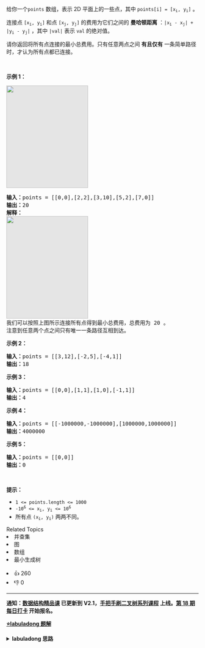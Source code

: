 <p>给你一个<code>points</code>&nbsp;数组，表示 2D 平面上的一些点，其中&nbsp;<code>points[i] = [x<sub>i</sub>, y<sub>i</sub>]</code>&nbsp;。</p>

<p>连接点&nbsp;<code>[x<sub>i</sub>, y<sub>i</sub>]</code> 和点&nbsp;<code>[x<sub>j</sub>, y<sub>j</sub>]</code>&nbsp;的费用为它们之间的 <strong>曼哈顿距离</strong>&nbsp;：<code>|x<sub>i</sub> - x<sub>j</sub>| + |y<sub>i</sub> - y<sub>j</sub>|</code>&nbsp;，其中&nbsp;<code>|val|</code>&nbsp;表示&nbsp;<code>val</code>&nbsp;的绝对值。</p>

<p>请你返回将所有点连接的最小总费用。只有任意两点之间 <strong>有且仅有</strong>&nbsp;一条简单路径时，才认为所有点都已连接。</p>

<p>&nbsp;</p>

<p><strong>示例 1：</strong></p>

<p><img alt="" src="https://assets.leetcode.com/uploads/2020/08/26/d.png" style="height:268px; width:214px; background:#e5e5e5" /></p>

<pre>
<strong>输入：</strong>points = [[0,0],[2,2],[3,10],[5,2],[7,0]]
<strong>输出：</strong>20
<strong>解释：
</strong><img alt="" src="https://assets.leetcode.com/uploads/2020/08/26/c.png" style="height:268px; width:214px; background:#e5e5e5" />
我们可以按照上图所示连接所有点得到最小总费用，总费用为 20 。
注意到任意两个点之间只有唯一一条路径互相到达。
</pre>

<p><strong>示例 2：</strong></p>

<pre>
<strong>输入：</strong>points = [[3,12],[-2,5],[-4,1]]
<strong>输出：</strong>18
</pre>

<p><strong>示例 3：</strong></p>

<pre>
<strong>输入：</strong>points = [[0,0],[1,1],[1,0],[-1,1]]
<strong>输出：</strong>4
</pre>

<p><strong>示例 4：</strong></p>

<pre>
<strong>输入：</strong>points = [[-1000000,-1000000],[1000000,1000000]]
<strong>输出：</strong>4000000
</pre>

<p><strong>示例 5：</strong></p>

<pre>
<strong>输入：</strong>points = [[0,0]]
<strong>输出：</strong>0
</pre>

<p>&nbsp;</p>

<p><strong>提示：</strong></p>

<ul> 
 <li><code>1 &lt;= points.length &lt;= 1000</code></li> 
 <li><code>-10<sup>6</sup>&nbsp;&lt;= x<sub>i</sub>, y<sub>i</sub> &lt;= 10<sup>6</sup></code></li> 
 <li>所有点&nbsp;<code>(x<sub>i</sub>, y<sub>i</sub>)</code>&nbsp;两两不同。</li> 
</ul>

<div><div>Related Topics</div><div><li>并查集</li><li>图</li><li>数组</li><li>最小生成树</li></div></div><br><div><li>👍 260</li><li>👎 0</li></div>

<div id="labuladong"><hr>

**通知：[数据结构精品课](https://aep.h5.xeknow.com/s/1XJHEO) 已更新到 V2.1，[手把手刷二叉树系列课程](https://aep.xet.tech/s/3YGcq3) 上线。[第 18 期每日打卡](https://aep.xet.tech/s/2PLO1n) 开始报名。**



<p><strong><a href="https://labuladong.github.io/article/slug.html?slug=min-cost-to-connect-all-points" target="_blank">⭐️labuladong 题解</a></strong></p>
<details><summary><strong>labuladong 思路</strong></summary>

## 基本思路

很显然这也是一个标准的最小生成树问题：每个点就是无向加权图中的节点，边的权重就是曼哈顿距离，连接所有点的最小费用就是最小生成树的权重和。

所以解法思路就是先生成所有的边以及权重，然后对这些边执行 Kruskal 算法即可。

这道题做了一个小的变通：每个坐标点是一个二元组，那么按理说应该用五元组表示一条带权重的边，但这样的话不便执行 Union-Find 算法；所以我们用 `points` 数组中的索引代表每个坐标点，这样就可以直接复用之前的 Kruskal 算法逻辑了。

**详细题解：[Kruskal 最小生成树算法](https://labuladong.github.io/article/fname.html?fname=kruskal)**

**标签：[图论算法](https://mp.weixin.qq.com/mp/appmsgalbum?__biz=MzAxODQxMDM0Mw==&action=getalbum&album_id=2122000448684457990)，并查集算法，最小生成树**

## 解法代码

<div class="tab-panel"><div class="tab-nav">
<button data-tab-item="cpp" class="tab-nav-button btn " data-tab-group="default" onclick="switchTab(this)">cpp🤖</button>

<button data-tab-item="python" class="tab-nav-button btn " data-tab-group="default" onclick="switchTab(this)">python🤖</button>

<button data-tab-item="java" class="tab-nav-button btn active" data-tab-group="default" onclick="switchTab(this)">java🟢</button>

<button data-tab-item="go" class="tab-nav-button btn " data-tab-group="default" onclick="switchTab(this)">go🤖</button>

<button data-tab-item="javascript" class="tab-nav-button btn " data-tab-group="default" onclick="switchTab(this)">javascript🤖</button>
</div><div class="tab-content">
<div data-tab-item="cpp" class="tab-item " data-tab-group="default"><div class="highlight">

```cpp
// 注意：cpp 代码由 chatGPT🤖 根据我的 java 代码翻译，旨在帮助不同背景的读者理解算法逻辑。
// 本代码已经通过力扣的全部测试用例，可直接粘贴提交。

class UF {
public:
    // 连通分量个数
    int count;
    // 存储一棵树
    vector<int> parent;
    // 记录树的「重量」
    vector<int> size;

    // n 为图中节点的个数
    UF(int n) {
        this->count = n;
        parent.resize(n);
        size.resize(n);
        for (int i = 0; i < n; i++) {
            parent[i] = i;
            size[i] = 1;
        }
    }

    // 将节点 p 和节点 q 连通
    void unionn(int p, int q) {
        int rootP = find(p);
        int rootQ = find(q);
        if (rootP == rootQ)
            return;

        // 小树接到大树下面，较平衡
        if (size[rootP] > size[rootQ]) {
            parent[rootQ] = rootP;
            size[rootP] += size[rootQ];
        } else {
            parent[rootP] = rootQ;
            size[rootQ] += size[rootP];
        }
        // 两个连通分量合并成一个连通分量
        count--;
    }

    // 判断节点 p 和节点 q 是否连通
    bool connected(int p, int q) {
        int rootP = find(p);
        int rootQ = find(q);
        return rootP == rootQ;
    }

    // 返回节点 x 的连通分量根节点
    int find(int x) {
        while (parent[x] != x) {
            // 进行路径压缩
            parent[x] = parent[parent[x]];
            x = parent[x];
        }
        return x;
    }

    // 返回图中的连通分量个数
    int getCount() {
        return this->count;
    }
};

class Solution {
public:
    int minCostConnectPoints(vector<vector<int>>& points) {
        int n = points.size();
        // 生成所有边及权重
        vector<vector<int>> edges;
        for (int i = 0; i < n; i++) {
            for (int j = i + 1; j < n; j++) {
                int xi = points[i][0], yi = points[i][1];
                int xj = points[j][0], yj = points[j][1];
                // 用坐标点在 points 中的索引表示坐标点
                edges.push_back({i, j, abs(xi - xj) + abs(yi - yj)});
            }
        }
        // 将边按照权重从小到大排序
        sort(edges.begin(), edges.end(), [](auto& a, auto& b){
            return a[2] < b[2];
        });
        // 执行 Kruskal 算法
        int mst = 0;
        UF uf(n);
        for (auto& edge : edges) {
            int u = edge[0];
            int v = edge[1];
            int weight = edge[2];
            // 若这条边会产生环，则不能加入 mst
            if (uf.connected(u, v)) {
                continue;
            }
            // 若这条边不会产生环，则属于最小生成树
            mst += weight;
            uf.unionn(u, v);
        }
        return mst;
    }
};
```

</div></div>

<div data-tab-item="python" class="tab-item " data-tab-group="default"><div class="highlight">

```python
# 注意：python 代码由 chatGPT🤖 根据我的 java 代码翻译，旨在帮助不同背景的读者理解算法逻辑。
# 本代码已经通过力扣的全部测试用例，可直接粘贴提交。

class Solution:
    def minCostConnectPoints(self, points: List[List[int]]) -> int:
        n = len(points)
        # 生成所有边及权重
        edges = []
        for i in range(n):
            for j in range(i + 1, n):
                xi, yi = points[i][0], points[i][1]
                xj, yj = points[j][0], points[j][1]
                # 用坐标点在 points 中的索引表示坐标点
                edges.append([i, j, abs(xi - xj) + abs(yi - yj)])
        # 将边按照权重从小到大排序
        edges.sort(key=lambda x: x[2])
        # 执行 Kruskal 算法
        mst = 0
        uf = UF(n)
        for edge in edges:
            u = edge[0]
            v = edge[1]
            weight = edge[2]
            # 若这条边会产生环，则不能加入 mst
            if uf.connected(u, v):
                continue
            # 若这条边不会产生环，则属于最小生成树
            mst += weight
            uf.union(u, v)
        return mst

class UF:
    # 连通分量个数
    count = 0
    # 存储一棵树
    parent = []
    # 记录树的「重量」
    size = []

    def __init__(self, n: int):
        # n 为图中节点的个数
        self.count = n
        self.parent = [i for i in range(n)]
        self.size = [1] * n

    # 将节点 p 和节点 q 连通
    def union(self, p: int, q: int) -> None:
        root_p = self.find(p)
        root_q = self.find(q)
        if root_p == root_q:
            return

        # 小树接到大树下面，较平衡
        if self.size[root_p] > self.size[root_q]:
            self.parent[root_q] = root_p
            self.size[root_p] += self.size[root_q]
        else:
            self.parent[root_p] = root_q
            self.size[root_q] += self.size[root_p]

        # 两个连通分量合并成一个连通分量
        self.count -= 1

    # 判断节点 p 和节点 q 是否连通
    def connected(self, p: int, q: int) -> bool:
        root_p = self.find(p)
        root_q = self.find(q)
        return root_p == root_q

    # 返回节点 x 的连通分量根节点
    def find(self, x: int) -> int:
        while self.parent[x] != x:
            # 进行路径压缩
            self.parent[x] = self.parent[self.parent[x]]
            x = self.parent[x]
        return x

    # 返回图中的连通分量个数
    def count(self) -> int:
        return self.count
```

</div></div>

<div data-tab-item="java" class="tab-item active" data-tab-group="default"><div class="highlight">

```java
class Solution {
    public int minCostConnectPoints(int[][] points) {
        int n = points.length;
        // 生成所有边及权重
        List<int[]> edges = new ArrayList<>();
        for (int i = 0; i < n; i++) {
            for (int j = i + 1; j < n; j++) {
                int xi = points[i][0], yi = points[i][1];
                int xj = points[j][0], yj = points[j][1];
                // 用坐标点在 points 中的索引表示坐标点
                edges.add(new int[]{
                        i, j, Math.abs(xi - xj) + Math.abs(yi - yj)
                });
            }
        }
        // 将边按照权重从小到大排序
        Collections.sort(edges, (a, b) -> {
            return a[2] - b[2];
        });
        // 执行 Kruskal 算法
        int mst = 0;
        UF uf = new UF(n);
        for (int[] edge : edges) {
            int u = edge[0];
            int v = edge[1];
            int weight = edge[2];
            // 若这条边会产生环，则不能加入 mst
            if (uf.connected(u, v)) {
                continue;
            }
            // 若这条边不会产生环，则属于最小生成树
            mst += weight;
            uf.union(u, v);
        }
        return mst;
    }

    class UF {
        // 连通分量个数
        private int count;
        // 存储一棵树
        private int[] parent;
        // 记录树的「重量」
        private int[] size;

        // n 为图中节点的个数
        public UF(int n) {
            this.count = n;
            parent = new int[n];
            size = new int[n];
            for (int i = 0; i < n; i++) {
                parent[i] = i;
                size[i] = 1;
            }
        }

        // 将节点 p 和节点 q 连通
        public void union(int p, int q) {
            int rootP = find(p);
            int rootQ = find(q);
            if (rootP == rootQ)
                return;

            // 小树接到大树下面，较平衡
            if (size[rootP] > size[rootQ]) {
                parent[rootQ] = rootP;
                size[rootP] += size[rootQ];
            } else {
                parent[rootP] = rootQ;
                size[rootQ] += size[rootP];
            }
            // 两个连通分量合并成一个连通分量
            count--;
        }

        // 判断节点 p 和节点 q 是否连通
        public boolean connected(int p, int q) {
            int rootP = find(p);
            int rootQ = find(q);
            return rootP == rootQ;
        }

        // 返回节点 x 的连通分量根节点
        private int find(int x) {
            while (parent[x] != x) {
                // 进行路径压缩
                parent[x] = parent[parent[x]];
                x = parent[x];
            }
            return x;
        }

        // 返回图中的连通分量个数
        public int count() {
            return count;
        }
    }
}
```

</div></div>

<div data-tab-item="go" class="tab-item " data-tab-group="default"><div class="highlight">

```go
// 注意：go 代码由 chatGPT🤖 根据我的 java 代码翻译，旨在帮助不同背景的读者理解算法逻辑。
// 本代码还未经过力扣测试，仅供参考，如有疑惑，可以参照我写的 java 代码对比查看。

func minCostConnectPoints(points [][]int) int {
    n := len(points)
    // 生成所有边及权重
    edges := make([][]int, 0)
    for i := 0; i < n; i++ {
        for j := i + 1; j < n; j++ {
            xi, yi := points[i][0], points[i][1]
            xj, yj := points[j][0], points[j][1]
            // 用坐标点在 points 中的索引表示坐标点
            edges = append(edges, []int{i, j, abs(xi - xj) + abs(yi - yj)})
        }
    }
    // 将边按照权重从小到大排序
    sort.Slice(edges, func(i, j int) bool {
        return edges[i][2] < edges[j][2]
    })
    // 执行 Kruskal 算法
    mst := 0
    uf := NewUF(n)
    for _, edge := range edges {
        u, v, weight := edge[0], edge[1], edge[2]
        // 若这条边会产生环，则不能加入 mst
        if uf.connected(u, v) {
            continue
        }
        // 若这条边不会产生环，则属于最小生成树
        mst += weight
        uf.union(u, v)
    }
    return mst
}

func abs(x int) int {
    if x < 0 {
        return -x
    }
    return x
}

type UF struct {
    // 连通分量个数
    count int
    // 存储一棵树
    parent []int
    // 记录树的「重量」
    size []int
}

// NewUF returns a new UF with n nodes
func NewUF(n int) *UF {
    uf := &UF{}
    uf.count = n
    uf.parent = make([]int, n)
    uf.size = make([]int, n)
    for i := 0; i < n; i++ {
        uf.parent[i] = i
        uf.size[i] = 1
    }
    return uf
}

func (uf *UF) union(p, q int) {
    rootP := uf.find(p)
    rootQ := uf.find(q)
    if rootP == rootQ {
        return
    }
    // 小树接到大树下面，较平衡
    if uf.size[rootP] > uf.size[rootQ] {
        uf.parent[rootQ] = rootP
        uf.size[rootP] += uf.size[rootQ]
    } else {
        uf.parent[rootP] = rootQ
        uf.size[rootQ] += uf.size[rootP]
    }
    // 两个连通分量合并成一个连通分量
    uf.count--
}

func (uf *UF) connected(p, q int) bool {
    rootP := uf.find(p)
    rootQ := uf.find(q)
    return rootP == rootQ
}

func (uf *UF) find(x int) int {
    for uf.parent[x] != x {
        // 进行路径压缩
        uf.parent[x], x = uf.parent[uf.parent[x]], uf.parent[uf.parent[x]]
    }
    return x
}

func (uf *UF) Count() int {
    return uf.count
}
```

</div></div>

<div data-tab-item="javascript" class="tab-item " data-tab-group="default"><div class="highlight">

```javascript
// 注意：javascript 代码由 chatGPT🤖 根据我的 java 代码翻译，旨在帮助不同背景的读者理解算法逻辑。
// 本代码已经通过力扣的全部测试用例，可直接粘贴提交。

var minCostConnectPoints = function(points) {
    const n = points.length;
    // 生成所有边及权重
    let edges = [];
    for (let i = 0; i < n; i++) {
        for (let j = i + 1; j < n; j++) {
            const xi = points[i][0], yi = points[i][1];
            const xj = points[j][0], yj = points[j][1];
            // 用坐标点在 points 中的索引表示坐标点
            edges.push([i, j, Math.abs(xi - xj) + Math.abs(yi - yj)]);
        }
    }
    // 将边按照权重从小到大排序
    edges.sort((a, b) => {
        return a[2] - b[2];
    });
    // 执行 Kruskal 算法
    let mst = 0;
    const uf = new UF(n);
    for (let i = 0; i < edges.length; i++) {
        const u = edges[i][0];
        const v = edges[i][1];
        const weight = edges[i][2];
        // 若这条边会产生环，则不能加入 mst
        if (uf.connected(u, v)) {
            continue;
        }
        // 若这条边不会产生环，则属于最小生成树
        mst += weight;
        uf.union(u, v);
    }
    return mst;
};

class UF {
    // 连通分量个数
    count = 0;
    // 存储一棵树
    parent = [];
    // 记录树的「重量」
    size = [];

    // n 为图中节点的个数
    constructor(n) {
        this.count = n;
        this.parent = new Array(n).fill(0).map((_, index) => index);
        this.size = new Array(n).fill(1);
    }

    // 将节点 p 和节点 q 连通
    union(p, q) {
        let rootP = this.find(p);
        let rootQ = this.find(q);
        if (rootP == rootQ)
            return;

        // 小树接到大树下面，较平衡
        if (this.size[rootP] > this.size[rootQ]) {
            this.parent[rootQ] = rootP;
            this.size[rootP] += this.size[rootQ];
        } else {
            this.parent[rootP] = rootQ;
            this.size[rootQ] += this.size[rootP];
        }
        // 两个连通分量合并成一个连通分量
        this.count--;
    }

    // 判断节点 p 和节点 q 是否连通
    connected(p, q) {
        let rootP = this.find(p);
        let rootQ = this.find(q);
        return rootP == rootQ;
    }

    // 返回节点 x 的连通分量根节点
    find(x) {
        while (this.parent[x] != x) {
            // 进行路径压缩
            this.parent[x] = this.parent[this.parent[x]];
            x = this.parent[x];
        }
        return x;
    }

    // 返回图中的连通分量个数
    count() {
        return this.count;
    }
}
```

</div></div>
</div></div>

**类似题目**：
  - [1135. 最低成本联通所有城市 🟠](/problems/connecting-cities-with-minimum-cost)
  - [261. 以图判树 🟠](/problems/graph-valid-tree)

</details>
</div>

